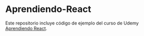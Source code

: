 # Aprendiendo-React

Este repositorio incluye código de ejemplo del curso de Udemy [Aprendiendo React](https://www.udemy.com/aprendiendo-react/?couponCode=GITHUB_README_COUPON).
